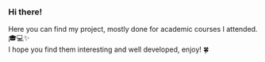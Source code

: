 ### Hi there!
Here you can find my project, mostly done for academic courses I attended. :mortar_board::computer::sparkles: <br>
I hope you find them interesting and well developed, enjoy! :four_leaf_clover:
